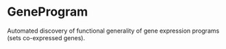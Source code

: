 # GeneProgram
Automated discovery of functional generality of gene expression programs (sets co-expressed genes).
